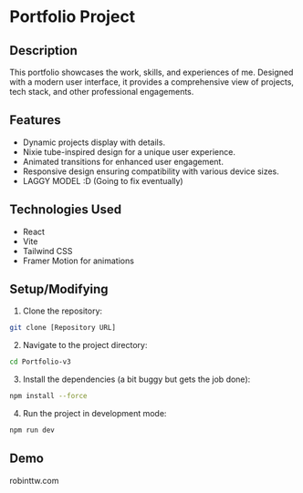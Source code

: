 # Portfolio Project

## Description
This portfolio showcases the work, skills, and experiences of me. Designed with a modern user interface, it provides a comprehensive view of projects, tech stack, and other professional engagements. 

## Features
- Dynamic projects display with details.
- Nixie tube-inspired design for a unique user experience.
- Animated transitions for enhanced user engagement.
- Responsive design ensuring compatibility with various device sizes.
- LAGGY MODEL :D (Going to fix eventually)

## Technologies Used
- React
- Vite
- Tailwind CSS
- Framer Motion for animations

## Setup/Modifying
1. Clone the repository:
```bash
git clone [Repository URL]
```
2. Navigate to the project directory:
```bash
cd Portfolio-v3
```
3. Install the dependencies (a bit buggy but gets the job done):
```bash
npm install --force
```
4. Run the project in development mode:
```bash
npm run dev
```

## Demo
robinttw.com

